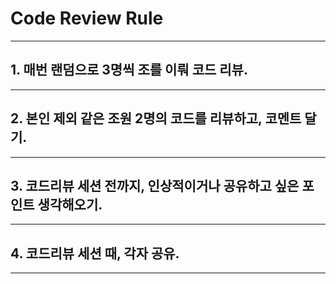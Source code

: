 # Code Review Rule

---
## 1. 매번 랜덤으로 3명씩 조를 이뤄 코드 리뷰.

---
## 2. 본인 제외 같은 조원 2명의 코드를 리뷰하고, 코멘트 달기.

---
## 3. 코드리뷰 세션 전까지, 인상적이거나 공유하고 싶은 포인트 생각해오기.

---
## 4. 코드리뷰 세션 때, 각자 공유.

---